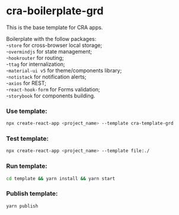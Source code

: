 # cra-boilerplate-grd

This is the base template for CRA apps.

Boilerplate with the follow packages:<br/>
-`store` for cross-browser local storage;<br />
-`overmindjs` for state management;<br />
-`hookrouter` for routing;<br />
-`ttag` for internalization;<br />
-`material-ui v5` for theme/components library;<br />
-`notistack` for notification alerts;<br />
-`axios` for REST;<br />
-`react-hook-form` for Forms validation;<br />
-`storybook` for components building.

### Use template:
```bash 
npx create-react-app <project_name> --template cra-template-grd
```

### Test template:
```bash
npx create-react-app <project_name> --template file:./
```

### Run template:
```bash
cd template && yarn install && yarn start
```

### Publish template:
```bash
yarn publish
```
